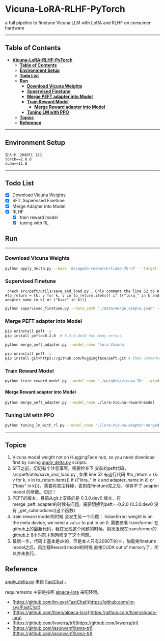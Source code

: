 # **Vicuna-LoRA-RLHF-PyTorch**
a full pipeline to finetune Vicuna LLM with LoRA and RLHF on consumer hardware


---
## **Table of Contents**
- [**Vicuna-LoRA-RLHF-PyTorch**](#vicuna-lora-rlhf-pytorch)
  - [**Table of Contents**](#table-of-contents)
  - [**Environment Setup**](#environment-setup)
  - [**Todo List**](#todo-list)
  - [**Run**](#run)
    - [**Download Vicuna Weights**](#download-vicuna-weights)
    - [**Supervised Finetune**](#supervised-finetune)
    - [**Merge PEFT adapter into Model**](#merge-peft-adapter-into-model)
    - [**Train Reward Model**](#train-reward-model)
      - [**Merge Reward adapter into Model**](#merge-reward-adapter-into-model)
    - [**Tuning LM with PPO**](#tuning-lm-with-ppo)
  - [**Topics**](#topics)
  - [**Reference**](#reference)
---

## **Environment Setup**
```
穷人卡：2080Ti 12G
torch==2.0.0
cuda==11.8
```

---
## **Todo List**
- [x] Download Vicuna Weights
- [x] SFT: Supervised Finetune
- [x] Merge Adapter into Model
- [x] RLHF
  - [x] train reward model
  - [x] tuning with RL

## **Run**
---

### **Download Vicuna Weights**

```bash
python apply_delta.py --base 'decapoda-research/llama-7b-hf' --target './weights/vicuna-7b' --delta lmsys/vicuna-7b-delta-v1.1
```

### **Supervised Finetune**

```
 check src/peft/utils/save_and_load.py , Only comment the line 52 to # #to_return = {k: v for k, v in to_return.items() if (("lora_" in k and adapter_name in k) or ("bias" in k))}
```

```bash
python supervised_finetune.py --data_path './data/merge_sample.json' --output_path 'lora-Vicuna' --model_path './weights/vicuna-7b' --eval_steps 200 --save_steps 200 --test_size 1
```


### **Merge PEFT adapter into Model**

```bash
pip uninstall peft -y
pip install peft==0.2.0  # 0.3.0.dev0 has many errors

python merge_peft_adapter.py --model_name 'lora-Vicuna'

pip uninstall peft -y
pip install git+https://github.com/huggingface/peft.git # then comments peft/utis/save_and_load.py line 52.
```

### **Train Reward Model**

```bash
python train_reward_model.py --model_name './weights/vicuna-7b' --gradient_accumulation_steps 32 --per_device_train_batch_size 1 --train_subset 100 --eval_subset 10 --local_rank 0 --bf16 False
```

#### **Merge Reward adapter into Model**

```bash
python merge_peft_adapter.py --model_name ./lora-Vicuna-reward-model
```

### **Tuning LM with PPO**

```bash
python tuning_lm_with_rl.py --model_name './lora-Vicuna-adapter-merged' --reward_model_name './lora-Vicuna-reward-model-adapter-merged' --adafactor False --tokenizer_name 'decapoda-research/llama-7b-hf' --save_freq 100 --output_max_length 128 --batch_size 1 --gradient_accumulation_steps 1 --batched_gen True --ppo_epochs 1 --seed 0 --learning_rate 1.4e-5 --early_stopping True --output_dir './checkpoints/tuning_llama_rl'
```

---

## **Topics**
1. Vicuna model weight not on HuggingFace hub, so you need download first by runing [apply_delta.py](./apply_delta.py) scripts.
2. SFT之前，切记有个注意事项，需要检查下 安装的peft代码， src/peft/utils/save_and_load.py , 如果 line 52 有这行代码  #to_return = {k: v for k, v in to_return.items() if (("lora_" in k and adapter_name in k) or ("bias" in k))}，需要将其注释掉，否则在finetune完之后，保存不了 adapter model 的参数。切记！
2. PEFT的版本，目前从git上安装的是 0.3.0.dev0 版本，在merge_peft_adapter的时候有问题，需要切换到peft==0.2.0 (0.3.0.dev0 没有 _get_submodules()这个函数)
3. train reward model的时候 会发生另一个问题： ValueError: weight is on the meta device, we need a `value` to put in on 0. 需要参看 transformer 在github上的最新代码，我在发现这个问题的时候，隔天发现在transformer的github上 8小时前才刚刚修复了这个问题。
4. 最后一步，代码上基本是ok的，但是本人只有2080Ti的卡，加载完finetune model之后，再加载Reward model的时候 直接CUDA out of memory了，所以并未执行。


## **Reference**
[apply_delta.py](apply_delta.py) 来自 [FastChat](https://github.com/lm-sys/FastChat) 。

requirements 主要是按照 [alpaca-lora](https://github.com/tloen/alpaca-lora) 来配环境。
* [https://github.com/lm-sys/FastChat](https://github.com/lm-sys/FastChat)
* [https://github.com/tloen/alpaca-lora](https://github.com/tloen/alpaca-lora)
* [https://github.com/lvwerra/trl](https://github.com/lvwerra/trl)
* [https://github.com/jasonvanf/llama-trl](https://github.com/jasonvanf/llama-trl)